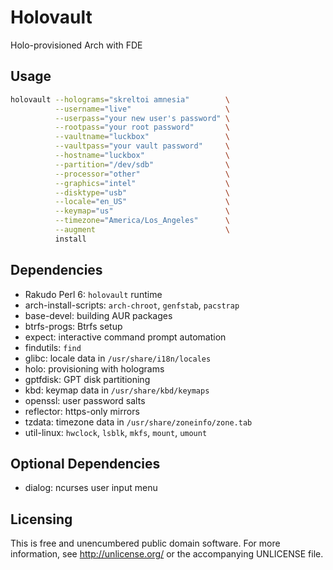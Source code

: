 Holovault
=========

Holo-provisioned Arch with FDE


Usage
-----

```bash
holovault --holograms="skreltoi amnesia"        \
          --username="live"                     \
          --userpass="your new user's password" \
          --rootpass="your root password"       \
          --vaultname="luckbox"                 \
          --vaultpass="your vault password"     \
          --hostname="luckbox"                  \
          --partition="/dev/sdb"                \
          --processor="other"                   \
          --graphics="intel"                    \
          --disktype="usb"                      \
          --locale="en_US"                      \
          --keymap="us"                         \
          --timezone="America/Los_Angeles"      \
          --augment                             \
          install
```


Dependencies
------------

- Rakudo Perl 6: `holovault` runtime
- arch-install-scripts: `arch-chroot`, `genfstab`, `pacstrap`
- base-devel: building AUR packages
- btrfs-progs: Btrfs setup
- expect: interactive command prompt automation
- findutils: `find`
- glibc: locale data in `/usr/share/i18n/locales`
- holo: provisioning with holograms
- gptfdisk: GPT disk partitioning
- kbd: keymap data in `/usr/share/kbd/keymaps`
- openssl: user password salts
- reflector: https-only mirrors
- tzdata: timezone data in `/usr/share/zoneinfo/zone.tab`
- util-linux: `hwclock`, `lsblk`, `mkfs`, `mount`, `umount`


Optional Dependencies
---------------------

- dialog: ncurses user input menu


Licensing
---------

This is free and unencumbered public domain software. For more
information, see http://unlicense.org/ or the accompanying UNLICENSE file.
